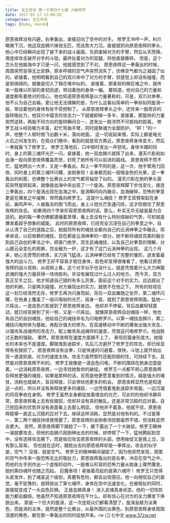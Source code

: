 ```yaml
---
title: 龙王传说 第一千零四十七章 力破修罗
date: 2017-05-17 15:00:01
categories: 龙王传说
tags: [Duke, Hannb]
---
```


原恩夜辉没有闪避，右拳轰出，直接迎向了空中的对手。
修罗王冷哼一声，利爪略微下沉，他这双血狮爪锋锐无匹，而且势大力沉，直接就抓向原恩夜辉的拳头，他心中已经瞬间出现了接下来的战斗画面，先抓废掉对方的手臂，然后从天而降，用连续攻击破开对手的斗铠，最终扯着对方的双腿，将他直接撕碎。
但是，这个念头在他脑海中才只是一闪，他就感觉到了不对。
原恩夜辉这一拳轰出的时候，周围突然变得无比安静，原本呼啸的空气声突然消失了，仿佛空气都为之凝固了似的。紧接着，他明明看到自己的双爪命中了对方的手臂，但感觉上却没有碰撞，而是软绵绵的。就像是切入了棉花堆中似的。
紧接着，那柔软的棉花堆之中，就传来一股难以形容的柔韧劲道，带动着他的身体一偏。
要知道，他对自己的力量和速度都有着绝对的信心，他也知道原恩夜辉是以力量著称的，可是，双爪对单拳，他不认为自己会输。更让他无法理解的是，为什么这看似简单的一拳却如同旋涡一般，带动着他的身体有些不受控制了。
从原恩夜辉拳头之中，还传来一股奇异的旋转吸扯力，他双爪中蕴含的攻击力一下就被卸掉一多半，紧接着，那旋转的力量突然逆转，两股不同方向的旋转瞬间合一，迸发出一股沛然不可抵挡的距离。
修罗王战斗经验极为丰富，赶忙弯曲手臂，同时提聚魂力全面防护。
“砰！”的一声，他整个人顿时倒飞出数十米，落向地面。
这一切说起来慢，实际上都是电光火石之间发生的，在观众们眼中，看到的就是双方靠近，原恩夜辉身体变大，然后一拳就轰飞了修罗王。
修罗王落地后，口中顿时发出一声怒吼。身体半蹲的同时，身上的第三魂环光芒一闪，紧接着，他一双血狮爪就挥了出来，漫天爪影宛如血海一般向原恩夜辉覆盖而至，封死了她所有可以前进的路线。
原恩夜辉不慌不忙，猛地跨出一大步，又是一拳轰出。和上一拳不同的是，这一次，他手臂用力回收，同时身上的第三魂环闪耀，金刚泰坦！全身都亮起一层暗金色的光晕，这一拳轰出的刹那，仿佛整个比赛台上的空气都背抽空了似的。
漫天爪影在她的拳头面前突然旋转起来，就像是血海中央出现了一个旋涡。原恩夜辉脚下步伐变化，接连三拳轰出，四个旋涡出现在血海之中。旋涡瞬间向内融合，血海破碎，恐怖的拳意更是在爆发之中凝聚，悍然轰向修罗王。
这是什么魂技？
修罗王双臂架起在身前，轰鸣声中，人被轰击的倒飞而出，身上斗铠光芒急速闪烁，这才防御住了原恩夜辉的攻击。
如果用四个字来形容原恩夜辉的话，那么，朴实无华无疑是最为合适的。她的每一拳仿佛都遵循着至理，看上去没有什么特别煊赫的气势，可却就是爆发着超乎想象的威能。
此时的原恩夜辉，已经完全沉浸在自己的拳意之中，自从认清了自己的道路之后，她就将所有的魂技全都向自己的云涡神拳之中融合。简单来说，以前依赖的魂技，现在都是云涡神拳的一部分。她不断将魂技完美的融合到自己自创的拳法之中，把唐门绝学，双生武魂魂技，以及自己对拳意的理解，对山巅云朵变化的观察，完全融为一炉，这才有了这门云涡神拳的出现。
这几个月来，她心无旁骛的修炼，实力突飞猛进。云涡神拳已经有了完整的雏形，迸发着最强大的战斗力。
修罗王好不容易才稳住身体，脸色却变得很难看了，他看过原恩夜辉的战斗视频，从视频上看，这个对手似乎也没什么，就是凭借着什么大力神猿武魂的强大力量获得一场场胜利。并没有展现过什么过人的地方。
而今天，双方真正交手之后，他才知道自己错的有多么厉害，面前这个对手的实力，远远超出了他的判断。只是两次碰撞，对方展现出的实力，就绝不在他之下。
所有的轻视在这一刻已经荡然无存，修罗王再次闪身而起，背后一双血翼随之张开，第二魂环闪耀，在他身上覆盖了一层闪电般的光芒。摇身一晃，就到了原恩夜辉侧面。猛地一爪挥出，一道血色爪影就到了原恩夜辉身边。
他却并不停留，背后血翼轻轻震动，就已经变换到了另一侧，又是一爪挥出。
就像原恩夜辉自创魂技一样，他也有自己的自创魂技，他给自己的魂技命名为闪电修罗爪。以第一魂技血狮爪，第二魂技闪电附体为基础，再配合强大的修为，在高速移动中不断的爆发出强大攻击，以强攻系战魂师的攻击力，配上敏攻系战魂师的速度，凭借这闪电修罗爪，他战胜过无数的强敌。
果然，原恩夜辉在速度方面跟不上了。
泰坦巨猿身形庞大，她擅长的本来也不是速度。脚踏鬼影迷踪步，先后几次避开了修罗王的攻击，却已经显得有些狼狈了。
原恩夜辉没有出拳，只是快速的闪避着，很快，斗铠上就开始出现一道道抓痕，对方的速度太快，攻击力虽然暂时还能防御的住，可持续下去，显然是对原恩夜辉不利的。
修罗王就像是一道血色闪电，不断的围绕在她身边盘旋着，一边消耗原恩夜辉，一边寻找她致命的破绽。
修罗王一点都不担心原恩夜辉会释放更强的魂技，如果是那样的话，反而是他更愿意看到的情况，越是强大的魂技，消耗也就越大，盲目释放，只会带给他更多的机会。
原恩夜辉显然也是知道这一点的，所以并没有再释放更多的魂技，一边凭借着鬼影迷踪步周旋，一边沉凝的将双拳收在身侧。
修罗王虽然全身都绽放着嗜血的光芒，可此时的他却冷静异常，原恩夜辉看上去有些狼狈，但却并没有真的散乱，还是非常沉稳的应对着。自己抢回来的优势并没有表面看上去那么明显。
但他并不着急，他就不信，原恩夜辉能够一直这么沉稳的应对下去。继续这样消耗，显然是对他有利的。不过是第一、第二两个魂技持续使用罢了。原恩夜辉的金刚泰坦防御虽然不错，但消耗显然会更大。
突然，原恩夜辉脚下踉跄了一下，腋下露出了一个大破绽。修罗王眼神一凝就要攻击，但他的血狮爪刚刚伸出去的时候，却停顿了一下，猛地腾起到空中，没有选择攻击腋下，而是依旧攻击原恩夜辉的头部。想用破绽又是我上当，没有那么容易。
但也就在这时，踉跄出去的原恩夜辉却是一拳挥出，攻击的似乎是，空气？
没错，就是空气。
修罗王的眼神瞬间凝固了，因为他突然发现，周围的空气中传来一股恐怖无比的吸扯力，原恩夜辉轰出的是右拳，冲击在空气之中，而他的左手则作出一个虚按的动作。一股难以形容的恐怖力量从她身上骤然爆发。她的第四魂环也随之亮起。
巨魔泰坦！紧接着亮起的是第六魂环！
修罗王只觉得头皮发炸，到了魂圣这个级别，真要有危险，都会出现感应。他一向相信自己的直觉，毫不犹豫的，就释放出了第七魂环，身体在空中迅速变化，在被吸扯的同时，直接就变成了一头血色巨狮。
正是血狮真身！
进入武魂真身状态，他的一切攻防能力都会翻倍，他虽然不知道原恩夜辉在干什么，却有信心在对方的全力爆发下挣脱出来。
那是一个巨大的旋涡，这一次连观众们都看清楚了，旋涡呈献为淡黄色，而旋涡的主体，竟然是整个比赛台，从最外围的淡黄色，到原恩夜辉身体周围深邃的黄色，都在那一拳轰出的同时绽放开来。rw
(三七中文 www.37zw.net